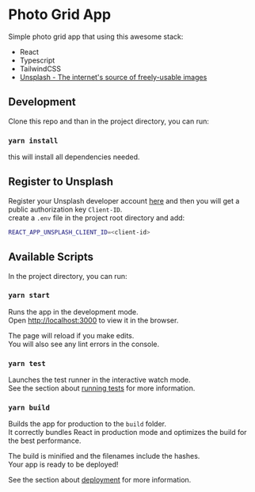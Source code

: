 # Photo Grid App

Simple photo grid app that using this awesome stack:
- React
- Typescript
- TailwindCSS
- [Unsplash - The internet's source of freely-usable images](https://unsplash.com)

## Development
Clone this repo and than in the project directory, you can run:

### `yarn install`

this will install all dependencies needed.

## Register to Unsplash

Register your Unsplash developer account [here](https://unsplash.com/join) and then you will get a public authorization key `Client-ID`.\
create a `.env` file in the project root directory and add:
```bash
REACT_APP_UNSPLASH_CLIENT_ID=<client-id>
```

## Available Scripts

In the project directory, you can run:

### `yarn start`

Runs the app in the development mode.\
Open [http://localhost:3000](http://localhost:3000) to view it in the browser.

The page will reload if you make edits.\
You will also see any lint errors in the console.

### `yarn test`

Launches the test runner in the interactive watch mode.\
See the section about [running tests](https://facebook.github.io/create-react-app/docs/running-tests) for more information.

### `yarn build`

Builds the app for production to the `build` folder.\
It correctly bundles React in production mode and optimizes the build for the best performance.

The build is minified and the filenames include the hashes.\
Your app is ready to be deployed!

See the section about [deployment](https://facebook.github.io/create-react-app/docs/deployment) for more information.
